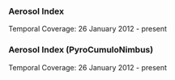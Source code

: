 ### Aerosol Index
Temporal Coverage: 26 January 2012 - present

### Aerosol Index (PyroCumuloNimbus)
Temporal Coverage: 26 January 2012 - present
